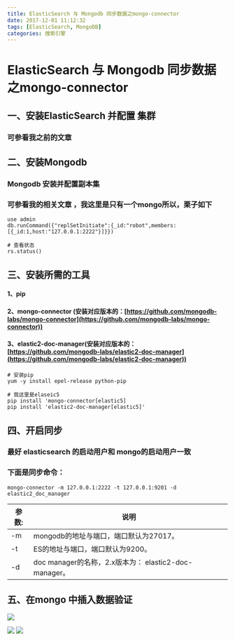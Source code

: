 ```yaml
---
title: ElasticSearch 与 Mongodb 同步数据之mongo-connector
date: 2017-12-01 11:12:32
tags: [ElasticSearch, MongoDB]
categories: 搜索引擎
---
```

# ElasticSearch 与 Mongodb 同步数据之mongo-connector

## 一、安装ElasticSearch 并配置 集群
### 可参看我之前的文章

## 二、安装Mongodb

### Mongodb 安装并配置副本集
### 可参看我的相关文章 ，我这里是只有一个mongo所以，栗子如下
```
use admin
db.runCommand({"replSetInitiate":{_id:"robot",members:[{_id:1,host:"127.0.0.1:2222"}]}})

# 查看状态
rs.status()
```

## 三、安装所需的工具
#### 1、pip
#### 2、mongo-connector (安装对应版本的：[https://github.com/mongodb-labs/mongo-connector](https://github.com/mongodb-labs/mongo-connector))
#### 3、elastic2-doc-manager(安装对应版本的：[https://github.com/mongodb-labs/elastic2-doc-manager](https://github.com/mongodb-labs/elastic2-doc-manager))
```shell
# 安装pip
yum -y install epel-release python-pip

# 我这里是elaseic5 
pip install 'mongo-connector[elastic5]
pip install 'elastic2-doc-manager[elastic5]'
```

## 四、开启同步
### 最好 elasticsearch 的启动用户和 mongo的启动用户一致
### 下面是同步命令：
```
mongo-connector -m 127.0.0.1:2222 -t 127.0.0.1:9201 -d elastic2_doc_manager
```
|参数:|说明|
|--|--|
|-m| mongodb的地址与端口，端口默认为27017。 |
|-t|ES的地址与端口，端口默认为9200。 |
|-d|doc manager的名称，2.x版本为： elastic2-doc-manager。|

## 五、在mongo 中插入数据验证
![](59286.png)

![](64927.png)
![](76281.png)
